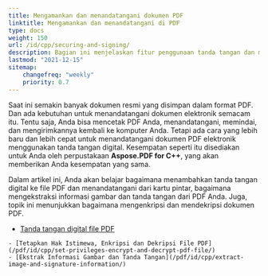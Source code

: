 ```yaml
---
title: Mengamankan dan menandatangani dokumen PDF
linktitle: Mengamankan dan menandatangani di PDF
type: docs
weight: 150
url: /id/cpp/securing-and-signing/
description: Bagian ini menjelaskan fitur penggunaan tanda tangan dan mengamankan dokumen PDF Anda menggunakan C++
lastmod: "2021-12-15"
sitemap:
    changefreq: "weekly"
    priority: 0.7
---
```


Saat ini semakin banyak dokumen resmi yang disimpan dalam format PDF. Dan ada kebutuhan untuk menandatangani dokumen elektronik semacam itu. Tentu saja, Anda bisa mencetak PDF Anda, menandatangani, memindai, dan mengirimkannya kembali ke komputer Anda. Tetapi ada cara yang lebih baru dan lebih cepat untuk menandatangani dokumen PDF elektronik menggunakan tanda tangan digital. Kesempatan seperti itu disediakan untuk Anda oleh perpustakaan **Aspose.PDF for C++**, yang akan memberikan Anda kesempatan yang sama.

Dalam artikel ini, Anda akan belajar bagaimana menambahkan tanda tangan digital ke file PDF dan menandatangani dari kartu pintar, bagaimana mengekstraksi informasi gambar dan tanda tangan dari PDF Anda. Juga, topik ini menunjukkan bagaimana mengenkripsi dan mendekripsi dokumen PDF.

- [Tanda tangan digital file PDF](/pdf/id/cpp/digitally-sign-pdf-file/)
```
- [Tetapkan Hak Istimewa, Enkripsi dan Dekripsi File PDF](/pdf/id/cpp/set-privileges-encrypt-and-decrypt-pdf-file/)
- [Ekstrak Informasi Gambar dan Tanda Tangan](/pdf/id/cpp/extract-image-and-signature-information/)
```